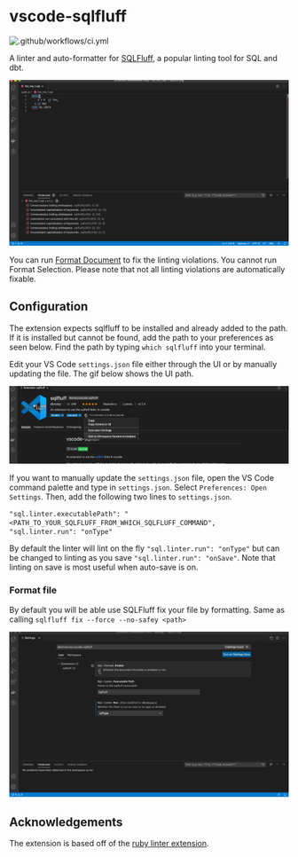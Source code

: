 # vscode-sqlfluff

![.github/workflows/ci.yml](https://github.com/dorzey/vscode-sqlfluff/workflows/.github/workflows/ci.yml/badge.svg)

A linter and auto-formatter for [SQLFluff](https://github.com/alanmcruickshank/sqlfluff), a popular linting tool for SQL and dbt.

![linter in action](./media/linter_in_action.gif)

You can run [Format Document](https://code.visualstudio.com/docs/editor/codebasics#_formatting) to fix the linting violations. You cannot run Format Selection. Please note that not all linting violations are automatically fixable.

## Configuration

The extension expects sqlfluff to be installed and already added to the path. If it is installed but cannot be found, add the path to your preferences as seen below. Find the path by typing `which sqlfluff` into your terminal.

Edit your VS Code `settings.json` file either through the UI or by manually updating the file. The gif below shows the UI path.

![plugin configuration](./media/config.gif)

If you want to manually update the `settings.json` file, open the VS Code command palette and type in `settings.json`. Select `Preferences: Open Settings`. Then, add the following two lines to `settings.json`.

```
"sql.linter.executablePath": "<PATH_TO_YOUR_SQLFLUFF_FROM_WHICH_SQLFLUFF_COMMAND",
"sql.linter.run": "onType"
```

By default the linter will lint on the fly `"sql.linter.run": "onType"` but can be changed to linting as you save `"sql.linter.run": "onSave"`. Note that linting on save is most useful when auto-save is on.

### Format file

By default you will be able use SQLFluff fix your file by formatting. Same as calling `sqlfluff fix --force --no-safey <path>`

![plugin configuration](./media/format_config.gif)

## Acknowledgements

The extension is based off of the [ruby linter extension](https://github.com/hoovercj/vscode-ruby-linter).
